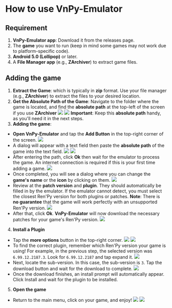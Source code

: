 # How to use **VnPy-Emulator**

## Requirement
1. **VnPy-Emulator app**: Download it from the releases page.
2. The **game** you want to run (keep in mind some games may not work due to platform-specific code).
3. **Android 5.0 (Lollipop)** or later.
4. A **File Manager app** (e.g., **ZArchiver**) to extract game files.

## Adding the game
1. **Extract the Game**:
   which is typically in **zip** format. Use your file manager (e.g., **ZArchiver**) to extract the files to your desired location.
2. **Get the Absolute Path of the Game**:
   Navigate to the folder where the game is located, and find the **absolute path** at the top-left of the screen if you use **ZArchiver**
![](image/go_into_game_folder.jpg)
![](image/absolute_path_in_zarchiver.jpg)
   **Important**: Keep this **absolute path** handy, as you'll need it in the next steps.
3. **Adding the game**:
- **Open VnPy-Emulator** and tap the **Add Button** in the top-right corner of the screen.
  ![](image/vnpy-emulator-menu.jpg)
- A dialog will appear with a text field then paste the **absolute path** of the game into the text field.
  ![](image/add_game_text_field.jpg)
  ![](image/add_game_text_field2.jpg)
- After entering the path, click **Ok** then wait for the emulator to process the game. An internet connection is required if this is your first time adding a game.
  ![](image/add_game_text_field3.jpg)
- Once completed, you will see a dialog where you can change the **game's name** or the **icon** by clicking on them.
  ![](image/edit_game.jpg)
- Review at the **patch version** and **plugin**. They should automatically be filled in by the emulator. If the emulator cannot detect, you must select the closest Ren'Py version for both plugins or patches. **Note**: There is **no guarantee** that the game will work perfectly with an unsupported Ren'Py version.
  ![](image/edit_game2.jpg)
- After that, click **Ok**. **VnPy-Emulator** will now download the necessary patches for your game's Ren'Py version.
  ![](image/edit_game3.jpg)
4. **Install a Plugin**
- Tap the **more options** button in the top-right corner.
  ![](image/vnpy_emulator_menu2.jpg)
  ![](image/vnpy_emulator_menu_more_options.jpg)
- To find the correct plugin, remember which Ren'Py version your game is using! For example, in the previous step, the selected version was `6.99.12.2187.3`. Look for `6.99.12.2187` and tap expand it.
  ![](image/download_fragment.jpg)
- Next, locate the sub-version. In this case, the sub-version is `3`. Tap the download button and wait for the download to complete.
  ![](image/plugin_subversion.jpg)
- Once the download finishes, an install prompt will automatically appear. Click Install and wait for the plugin to be installed.

5. **Open the game**
- Return to the main menu, click on your game, and enjoy!
  ![](image/open_game.jpg)
  ![](image/game.jpg)
